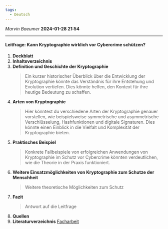 ```yaml
---
tags:
  - Deutsch
---
```

*Marvin Baeumer* **2024-01-28 21:54**

---

#### Leitfrage: Kann Kryptographie wirklich vor Cybercrime schützen?

1. **Deckblatt**
2. **Inhaltsverzeichnis**
3. **Definition und Geschichte der Kryptographie**
	> Ein kurzer historischer Überblick über die Entwicklung der Kryptographie könnte das Verständnis für ihre Entstehung und Evolution vertiefen. Dies könnte helfen, den Kontext für ihre heutige Bedeutung zu schaffen.
4. **Arten von Kryptographie**
	> Hier könntest du verschiedene Arten der Kryptographie genauer vorstellen, wie beispielsweise symmetrische und asymmetrische Verschlüsselung, Hashfunktionen und digitale Signaturen. Dies könnte einen Einblick in die Vielfalt und Komplexität der Kryptographie bieten.
5. **Praktisches Beispiel**
	> Konkrete Fallbeispiele von erfolgreichen Anwendungen von Kryptographie im Schutz vor Cybercrime könnten verdeutlichen, wie die Theorie in der Praxis funktioniert.
6. **Weitere Einsatzmöglichkeiten von Kryptographie zum Schutze der Menschheit**
	> Weitere theoretische Möglichkeiten zum Schutz
7. **Fazit**
	> Antwort auf die Leitfrage
8. **Quellen**
9. **Literaturverzeichnis**
[Facharbeit](Deckblatt%20Facharbeit.docx)